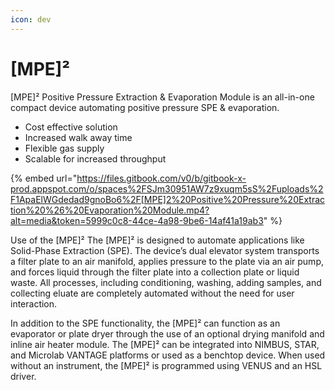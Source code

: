 ```yaml
---
icon: dev
---
```


# \[MPE]²

\[MPE]² Positive Pressure Extraction & Evaporation Module is an all-in-one compact device automating positive pressure SPE & evaporation.

* Cost effective solution
* Increased walk away time
* Flexible gas supply
* Scalable for increased throughput



{% embed url="https://files.gitbook.com/v0/b/gitbook-x-prod.appspot.com/o/spaces%2FSJm30951AW7z9xuqm5sS%2Fuploads%2F1ApaElWGdedad9gnoBo6%2F[MPE]2%20Positive%20Pressure%20Extraction%20%26%20Evaporation%20Module.mp4?alt=media&token=5999c0c8-44ce-4a98-9be6-14af41a19ab3" %}

Use of the \[MPE]² The \[MPE]² is designed to automate applications like Solid-Phase Extraction (SPE). The device’s dual elevator system transports a filter plate to an air manifold, applies pressure to the plate via an air pump, and forces liquid through the filter plate into a collection plate or liquid waste. All processes, including conditioning, washing, adding samples, and collecting eluate are completely automated without the need for user interaction.&#x20;

In addition to the SPE functionality, the \[MPE]² can function as an evaporator or plate dryer through the use of an optional drying manifold and inline air heater module. The \[MPE]² can be integrated into NIMBUS, STAR, and Microlab VANTAGE platforms or used as a benchtop device. When used without an instrument, the \[MPE]² is programmed using VENUS and an HSL driver.

